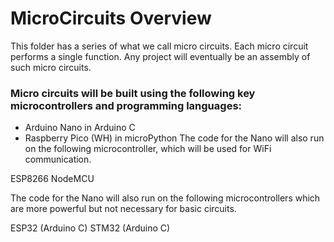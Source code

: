 # MicroCircuits Overview
This folder has a series of what we call micro circuits. Each micro circuit performs a single function. Any project will eventually be an assembly of such micro circuits.


### Micro circuits will be built using the following key microcontrollers and programming languages:

- Arduino Nano in Arduino C
- Raspberry Pico (WH) in microPython
The code for the Nano will also run on the following microcontroller, which will be used for WiFi communication.

ESP8266 NodeMCU

The code for the Nano will also run on the following microcontrollers which are more powerful but not necessary for basic circuits.

ESP32 (Arduino C)
STM32 (Arduino C)
